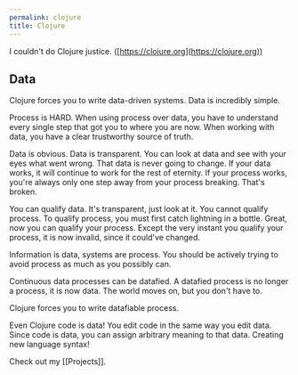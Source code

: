 ```yaml
---
permalink: clojure
title: Clojure
---
```

I couldn't do Clojure justice. ([https://clojure.org](https://clojure.org))

## Data

Clojure forces you to write data-driven systems. Data is incredibly simple.

Process is HARD. When using process over data, you have to understand every single step that got you to where you are now. When working with data, you have a clear trustworthy source of truth.

Data is obvious. Data is transparent. You can look at data and see with your eyes what went wrong. That data is never going to change. If your data works, it will continue to work for the rest of eternity. If your process works, you're always only one step away from your process breaking. That's broken.

You can qualify data. It's transparent, just look at it. You cannot qualify process. To qualify process, you must first catch lightning in a bottle. Great, now you can qualify your process. Except the very instant you qualify your process, it is now invalid, since it could've changed.

Information is data, systems are process. You should be actively trying to avoid process as much as you possibly can.

Continuous data processes can be datafied. A datafied process is no longer a process, it is now data. The world moves on, but you don't have to.

Clojure forces you to write datafiable process.

Even Clojure code is data! You edit code in the same way you edit data. Since code is data, you can assign arbitrary meaning to that data. Creating new language syntax!

Check out my [[Projects]].
